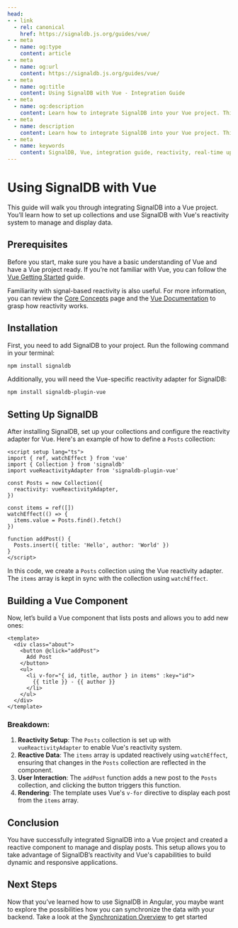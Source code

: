 ```yaml
---
head:
- - link
  - rel: canonical
    href: https://signaldb.js.org/guides/vue/
- - meta
  - name: og:type
    content: article
- - meta
  - name: og:url
    content: https://signaldb.js.org/guides/vue/
- - meta
  - name: og:title
    content: Using SignalDB with Vue - Integration Guide
- - meta
  - name: og:description
    content: Learn how to integrate SignalDB into your Vue project. This guide covers setting up collections, using SignalDB with Vue’s reactivity system, and building a component to manage and display data.
- - meta
  - name: description
    content: Learn how to integrate SignalDB into your Vue project. This guide covers setting up collections, using SignalDB with Vue’s reactivity system, and building a component to manage and display data.
- - meta
  - name: keywords
    content: SignalDB, Vue, integration guide, reactivity, real-time updates, JavaScript, TypeScript, Vue reactivity, SignalDB plugin, collection setup, reactive components
---
```

# Using SignalDB with Vue

This guide will walk you through integrating SignalDB into a Vue project. You’ll learn how to set up collections and use SignalDB with Vue's reactivity system to manage and display data.

## Prerequisites

Before you start, make sure you have a basic understanding of Vue and have a Vue project ready. If you’re not familiar with Vue, you can follow the [Vue Getting Started](https://vuejs.org/guide/introduction.html) guide.

Familiarity with signal-based reactivity is also useful. For more information, you can review the [Core Concepts](/core-concepts/#signals-and-reactivity) page and the [Vue Documentation](https://vuejs.org/api/reactivity-core.html) to grasp how reactivity works.

## Installation

First, you need to add SignalDB to your project. Run the following command in your terminal:

```bash
npm install signaldb
```

Additionally, you will need the Vue-specific reactivity adapter for SignalDB:

```bash
npm install signaldb-plugin-vue
```

## Setting Up SignalDB

After installing SignalDB, set up your collections and configure the reactivity adapter for Vue. Here's an example of how to define a `Posts` collection:

```vue
<script setup lang="ts">
import { ref, watchEffect } from 'vue'
import { Collection } from 'signaldb'
import vueReactivityAdapter from 'signaldb-plugin-vue'

const Posts = new Collection({
  reactivity: vueReactivityAdapter,
})

const items = ref([])
watchEffect(() => {
  items.value = Posts.find().fetch()
})

function addPost() {
  Posts.insert({ title: 'Hello', author: 'World' })
}
</script>
```

In this code, we create a `Posts` collection using the Vue reactivity adapter. The `items` array is kept in sync with the collection using `watchEffect`.

## Building a Vue Component

Now, let’s build a Vue component that lists posts and allows you to add new ones:

```vue
<template>
  <div class="about">
    <button @click="addPost">
      Add Post
    </button>
    <ul>
      <li v-for="{ id, title, author } in items" :key="id">
        {{ title }} - {{ author }}
      </li>
    </ul>
  </div>
</template>
```

### Breakdown:
1. **Reactivity Setup**: The `Posts` collection is set up with `vueReactivityAdapter` to enable Vue's reactivity system.
2. **Reactive Data**: The `items` array is updated reactively using `watchEffect`, ensuring that changes in the `Posts` collection are reflected in the component.
3. **User Interaction**: The `addPost` function adds a new post to the `Posts` collection, and clicking the button triggers this function.
4. **Rendering**: The template uses Vue's `v-for` directive to display each post from the `items` array.

## Conclusion

You have successfully integrated SignalDB into a Vue project and created a reactive component to manage and display posts. This setup allows you to take advantage of SignalDB’s reactivity and Vue's capabilities to build dynamic and responsive applications.

## Next Steps

Now that you’ve learned how to use SignalDB in Angular, you maybe want to explore the possibilities how you can synchronize the data with your backend.
Take a look at the [Synchronization Overview](/sync/) to get started
